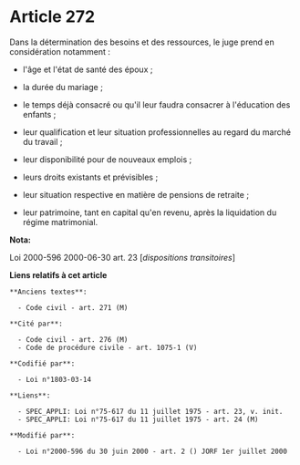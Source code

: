 # Article 272

Dans la détermination des besoins et des ressources, le juge prend en considération notamment :

- l'âge et l'état de santé des époux ;

- la durée du mariage ;

- le temps déjà consacré ou qu'il leur faudra consacrer à l'éducation des enfants ;

- leur qualification et leur situation professionnelles au regard du marché du travail ;

- leur disponibilité pour de nouveaux emplois ;

- leurs droits existants et prévisibles ;

- leur situation respective en matière de pensions de retraite ;

- leur patrimoine, tant en capital qu'en revenu, après la liquidation du régime matrimonial.

**Nota:**

Loi 2000-596 2000-06-30 art. 23 [*dispositions transitoires*]

**Liens relatifs à cet article**

	**Anciens textes**:

	  - Code civil - art. 271 (M)

	**Cité par**:

	  - Code civil - art. 276 (M)
	  - Code de procédure civile - art. 1075-1 (V)

	**Codifié par**:

	  - Loi n°1803-03-14

	**Liens**:

	  - SPEC_APPLI: Loi n°75-617 du 11 juillet 1975 - art. 23, v. init.
	  - SPEC_APPLI: Loi n°75-617 du 11 juillet 1975 - art. 24 (M)

	**Modifié par**:

	  - Loi n°2000-596 du 30 juin 2000 - art. 2 () JORF 1er juillet 2000
